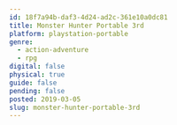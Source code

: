 ```yaml
---
id: 18f7a94b-daf3-4d24-ad2c-361e10a0dc81
title: Monster Hunter Portable 3rd
platform: playstation-portable
genre:
  - action-adventure
  - rpg
digital: false
physical: true
guide: false
pending: false
posted: 2019-03-05
slug: monster-hunter-portable-3rd
---
```

